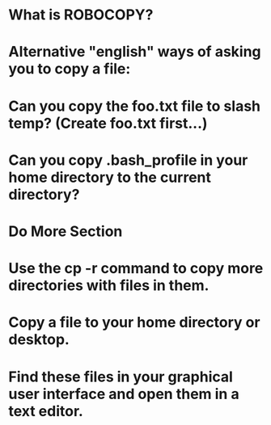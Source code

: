 # What is ROBOCOPY? 




# Alternative "english" ways of asking you to copy a file:



# Can you copy the foo.txt file to slash temp? (Create foo.txt first...)
# Can you copy .bash_profile in your home directory to the current directory?




# Do More Section
# Use the cp -r command to copy more directories with files in them.


# Copy a file to your home directory or desktop.

# Find these files in your graphical user interface and open them in a text editor.

